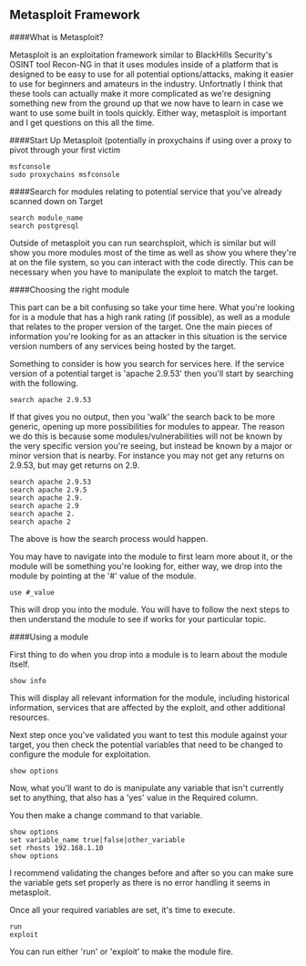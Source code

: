 ## Metasploit Framework

####What is Metasploit?

Metasploit is an exploitation framework similar to BlackHills Security's OSINT tool Recon-NG in that it uses modules inside of a platform that is designed to be easy to use for all potential options/attacks, making it easier to use for beginners and amateurs in the industry. Unfortnatly I think that these tools can actually make it more complicated as we're designing something new from the ground up that we now have to learn in case we want to use some built in tools quickly. Either way, metasploit is important and I get questions on this all the time.

####Start Up Metasploit (potentially in proxychains if using over a proxy to pivot through your first victim
```
msfconsole
sudo proxychains msfconsole
```
####Search for modules relating to potential service that you've already scanned down on Target
```
search module_name
search postgresql
```
Outside of metasploit you can run searchsploit, which is similar but will show you more modules most of the time as well as show you where they're at on the file system, so you can interact with the code directly. This can be necessary when you have to manipulate the exploit to match the target. 

####Choosing the right module

This part can be a bit confusing so take your time here. What you're looking for is a module that has a high rank rating (if possible), as well as a module that relates to the proper version of the target. One the main pieces of information you're looking for as an attacker in this situation is the service version numbers of any services being hosted by the target. 

Something to consider is how you search for services here. If the service version of a potential target is 'apache 2.9.53' then you'll start by searching with the following.

```
search apache 2.9.53
```

If that gives you no output, then you 'walk' the search back to be more generic, opening up more possibilities for modules to appear. The reason we do this is because some modules/vulnerabilities will not be known by the very specific version you're seeing, but instead be known by a major or minor version that is nearby. For instance you may not get any returns on 2.9.53, but may get returns on 2.9.

```
search apache 2.9.53
search apache 2.9.5
search apache 2.9.
search apache 2.9
search apache 2.
search apache 2
```

The above is how the search process would happen.

You may have to navigate into the module to first learn more about it, or the module will be something you're looking for, either way, we drop into the module by pointing at the '#' value of the module.

```
use #_value
```

This will drop you into the module. You will have to follow the next steps to then understand the module to see if works for your particular topic.

####Using a module

First thing to do when you drop into a module is to learn about the module itself.

```
show info
```

This will display all relevant information for the module, including historical information, services that are affected by the exploit, and other additional resources.

Next step once you've validated you want to test this module against your target, you then check the potential variables that need to be changed to configure the module for exploitation.

```
show options
```

Now, what you'll want to do is manipulate any variable that isn't currently set to anything, that also has a 'yes' value in the Required column. 

You then make a change command to that variable.

```
show options
set variable_name true|false|other_variable
set rhosts 192.168.1.10
show options
```

I recommend validating the changes before and after so you can make sure the variable gets set properly as there is no error handling it seems in metasploit.

Once all your required variables are set, it's time to execute.

```
run
exploit
```

You can run either 'run' or 'exploit' to make the module fire.
